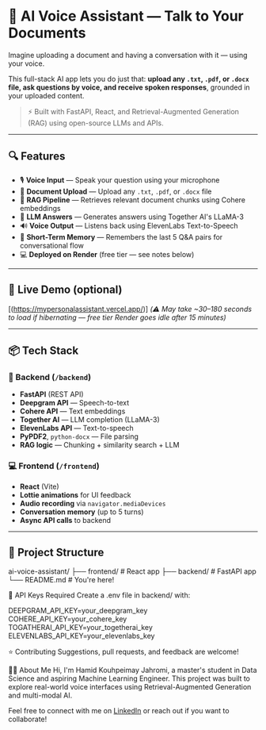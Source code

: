 # 🧠 AI Voice Assistant — Talk to Your Documents

Imagine uploading a document and having a conversation with it — using your voice.

This full-stack AI app lets you do just that: **upload any `.txt`, `.pdf`, or `.docx` file, ask questions by voice, and receive spoken responses**, grounded in your uploaded content.

> ⚡ Built with FastAPI, React, and Retrieval-Augmented Generation (RAG) using open-source LLMs and APIs.

---

## 🔍 Features

- 🎙️ **Voice Input** — Speak your question using your microphone
- 📄 **Document Upload** — Upload any `.txt`, `.pdf`, or `.docx` file
- 🔎 **RAG Pipeline** — Retrieves relevant document chunks using Cohere embeddings
- 🤖 **LLM Answers** — Generates answers using Together AI's LLaMA-3
- 🔊 **Voice Output** — Listens back using ElevenLabs Text-to-Speech
- 🔁 **Short-Term Memory** — Remembers the last 5 Q&A pairs for conversational flow
- 💻 **Deployed on Render** (free tier — see notes below)

---

## 🚀 Live Demo (optional)

[(https://mypersonalassistant.vercel.app/)]
_(⚠️ May take ~30–180 seconds to load if hibernating — free tier Render goes idle after 15 minutes)_

---

## 📦 Tech Stack

### 🔧 Backend (`/backend`)
- **FastAPI** (REST API)
- **Deepgram API** — Speech-to-text
- **Cohere API** — Text embeddings
- **Together AI** — LLM completion (LLaMA-3)
- **ElevenLabs API** — Text-to-speech
- **PyPDF2**, `python-docx` — File parsing
- **RAG logic** — Chunking + similarity search + LLM

### 💻 Frontend (`/frontend`)
- **React** (Vite)
- **Lottie animations** for UI feedback
- **Audio recording** via `navigator.mediaDevices`
- **Conversation memory** (up to 5 turns)
- **Async API calls** to backend

---

## 📁 Project Structure
ai-voice-assistant/
├── frontend/ # React app
├── backend/ # FastAPI app
└── README.md # You're here!


🔑 API Keys Required
Create a .env file in backend/ with:

DEEPGRAM_API_KEY=your_deepgram_key
COHERE_API_KEY=your_cohere_key
TOGATHERAI_API_KEY=your_togetherai_key
ELEVENLABS_API_KEY=your_elevenlabs_key

⭐️ Contributing
Suggestions, pull requests, and feedback are welcome!

🙋‍♂️ About Me
Hi, I'm Hamid Kouhpeimay Jahromi, a master's student in Data Science and aspiring Machine Learning Engineer.
This project was built to explore real-world voice interfaces using Retrieval-Augmented Generation and multi-modal AI.

Feel free to connect with me on [LinkedIn](https://www.linkedin.com/in/hamid-kouhpeimay-jahromi-05893516a/) or reach out if you want to collaborate!
